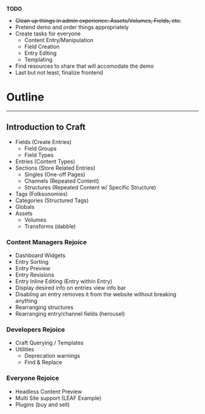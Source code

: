 <!-- markdownlint-disable -->
**TODO**
* ~~Clean up things in admin experience: Assets/Volumes, Fields, etc.~~
* Pretend demo and order things appropriately
* Create tasks for everyone
  * Content Entry/Manipulation
  * Field Creation
  * Entry Editing
  * Templating
* Find resources to share that will accomodate the demo
* Last but not least, finalize frontend

# Outline

---

## Introduction to Craft
- Fields (Create Entries)
  - Field Groups
  - Field Types
- Entries (Content Types)
- Sections (Store Related Entries)
  - Singles (One-off Pages)
  - Channels (Repeated Content)
  - Structures (Repeated Content w/ Specific Structure)
- Tags (Folksonomies)
- Categories (Structured Tags)
- Globals
- Assets
  - Volumes
  - Transforms (dabble)

### Content Managers Rejoice
- Dashboard Widgets
- Entry Sorting
- Entry Preview
- Entry Revisions
- Entry Inline Editing (Entry within Entry)
- Display desired info on entries view info bar
- Disabling an entry removes it from the website without breaking anything
- Rearranging structures
- Rearranging entry/channel fields (herousel)

### Developers Rejoice
- Craft Querying / Templates
- Utilities
	- Deprecation warnings
	- Find & Replace

### Everyone Rejoice
- Headless Content Preview
- Multi Site support (LEAF Example)
- Plugins (buy and sell)